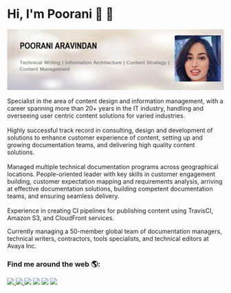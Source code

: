 # Hi, I'm Poorani 👋 👩

<img src="https://github.com/pooraniarvind/pooraniarvind.github.io/blob/master/images/new-banner.jpg" alt="banner that says Poorani Aravindan - Technical Writing | Information Architecture | Content Strategy | Content Management alongside a cartoon illustration of Poorani">

Specialist in the area of content design and information management, with a career spanning more than 20+ years in the IT industry, handling and overseeing user centric content solutions for varied industries.
<br><br>
Highly successful track record in consulting, design and development of solutions to enhance customer experience of content, setting up and growing documentation teams, and delivering high quality content solutions. 
<br><br>
Managed multiple technical documentation programs across geographical locations. People-oriented leader with key skills in customer engagement building, customer expectation mapping and requirements analysis, arriving at effective documentation solutions, building competent documentation teams, and ensuring seamless delivery.
<br><br>
Experience in creating CI pipelines for publishing content using TravisCI, Amazon S3, and CloudFront services.

Currently managing a 50-member global team of documentation managers, technical writers, contractors, tools specialists, and technical editors at Avaya Inc.
<br>
### Find me around the web 🌎:

<a target="_blank" href="https://www.linkedin.com/in/pooraniaravindan/" target="_blank"> <img src="https://img.shields.io/badge/linkedin-%230077B5.svg?style=for-the-badge&logo=linkedin)?raw=true"> </a> 
<a href="https://www.pooraniarvind.com/jekyll/update/2022/05/12/welcome-to-jekyll.html" target="_blank"> <img src="https://img.shields.io/badge/website-000000?style=for-the-badge&logo=About.me&logoColor=white)?raw=true"> </a> 
[![](https://img.shields.io/badge/twitter-1ED760?style=for-the-badge&logo=twitter&logoColor=white)](https://twitter.com/pooraniarvind)
[![](https://img.shields.io/badge/Gmail-D14836?style=for-the-badge&logo=gmail&logoColor=white)](mailto:pooraniarvind@gmail.com)
[![](https://img.shields.io/badge/Telegram-2CA5E0?style=for-the-badge&logo=telegram&logoColor=white)](https://t.me/pooraniarvind)
[![](https://img.shields.io/badge/Slack-4A154B?style=for-the-badge&logo=slack&logoColor=white)](https:writethedocs.slack.com)

